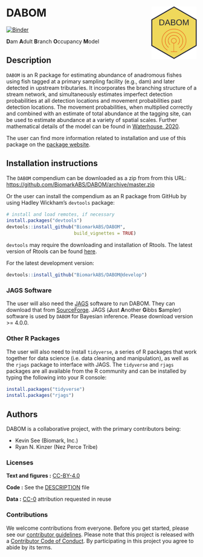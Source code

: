 
<!-- README.md is generated from README.Rmd. Please edit that file -->

# DABOM <a href='https://github.com/KevinSee/DABOM'><img src='man/figures/logo.png' align="right" height="139" /></a>

[![Binder](https://mybinder.org/badge_logo.svg)](https://mybinder.org/v2/gh/KevinSee/DABOM/master?urlpath=rstudio)

**D**am **A**dult **B**ranch **O**ccupancy **M**odel

## Description

`DABOM` is an R package for estimating abundance of anadromous fishes
using fish tagged at a primary sampling facility (e.g., dam) and later
detected in upstream tributaries. It incorporates the branching
structure of a stream network, and simultaneously estimates imperfect
detection probabilities at all detection locations and movement
probabilities past detection locations. The movement probabilities, when
multiplied correctly and combined with an estimate of total abundance at
the tagging site, can be used to estimate abundance at a variety of
spatial scales. Further mathematical details of the model can be found
in [Waterhouse, 2020](https://doi.org/10.1002/eap.2202).

The user can find more information related to installation and use of
this package on the [package
website](https://kevinsee.github.io/DABOM/).

## Installation instructions

The `DABOM` compendium can be downloaded as a zip from from this URL:
<https://github.com/BiomarkABS/DABOM/archive/master.zip>

Or the user can install the compendium as an R package from GitHub by
using Hadley Wickham’s `devtools` package:

``` r
# install and load remotes, if necessary
install.packages("devtools")
devtools::install_github("BiomarkABS/DABOM", 
                         build_vignettes = TRUE)
```

`devtools` may require the downloading and installation of Rtools. The
latest version of Rtools can be found
[here](https://cran.r-project.org/bin/windows/Rtools/).

For the latest development version:

``` r
devtools::install_github("BiomarkABS/DABOM@develop")
```

### JAGS Software

The user will also need the [JAGS](http://mcmc-jags.sourceforge.net/)
software to run DABOM. They can download that from
[SourceForge](https://sourceforge.net/projects/mcmc-jags/files/). JAGS
(**J**ust **A**nother **G**ibbs **S**ampler) software is used by `DABOM`
for Bayesian inference. Please download version \>= 4.0.0.

### Other R Packages

The user will also need to install `tidyverse`, a series of R packages
that work together for data science (i.e. data cleaning and
manipulation), as well as the `rjags` package to interface with JAGS.
The `tidyverse` and `rjags` packages are all available from the R
community and can be installed by typing the following into your R
console:

``` r
install.packages("tidyverse")
install.packages("rjags")
```

## Authors

DABOM is a collaborative project, with the primary contributors being:

  - Kevin See (Biomark, Inc.)
  - Ryan N. Kinzer (Nez Perce Tribe)

### Licenses

**Text and figures :**
[CC-BY-4.0](http://creativecommons.org/licenses/by/4.0/)

**Code :** See the [DESCRIPTION](DESCRIPTION) file

**Data :** [CC-0](http://creativecommons.org/publicdomain/zero/1.0/)
attribution requested in reuse

### Contributions

We welcome contributions from everyone. Before you get started, please
see our [contributor guidelines](CONTRIBUTING.md). Please note that this
project is released with a [Contributor Code of Conduct](CONDUCT.md). By
participating in this project you agree to abide by its terms.
